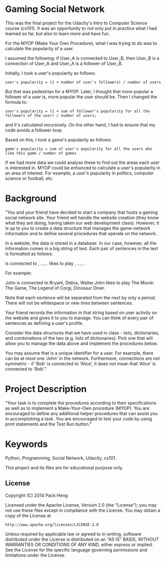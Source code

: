 # Gaming Social Network
This was the final project for the Udacity's Intro to Computer Science course (cs101). It was an opportunity to not only put in practice what I had learned so far, but also to learn more and have fun.

For the MYOP (Make Your Own Procedure), what I was trying to do was to calculate the popularity of a user.

I assumed the following: if User_A is connected to User_B, then User_B is a connection of User_A and User_A is a follower of User_B.

Initially, I took a user's popularity as follows:

    user's popularity = (1 + number of user's followers) / number of users

But that was pedestrian for a MYOP. Later, I thought that more popular a follower of a user is, more popular the user should be. Then I changed the formula to:

    user's popularity = (1 + sum of follower's popularity for all the followers of the user) / number of users;

and it's calculated recursively. On the other hand, I had to ensure that my code avoids a follower loop.

Based on this, I took a game's popularity as follows:

    game's popularity = sum of user's popularity for all the users who like this game / number of games

If we had more data we could analyse these to find out the areas each user is interested in. MYOP could be enhanced to calculate a user's popularity in an area of interest. For example, a user's popularity in politics, computer science or football, etc.

# Background
"You and your friend have decided to start a company that hosts a gaming social network site. Your friend will handle the website creation (they know what they are doing, having taken our web development class). However, it is up to you to create a data structure that manages the game-network information and to define several procedures that operate on the network.

In a website, the data is stored in a database. In our case, however, all the information comes in a big string of text. Each pair of sentences in the text is formatted as follows:

<user> is connected to <user1>, ..., <userM>.<user> likes to play <game1>, ..., <gameN>.

For example:

John is connected to Bryant, Debra, Walter.John likes to play The Movie: The Game, The Legend of Corgi, Dinosaur Diner.

Note that each sentence will be separated from the next by only a period. There will not be whitespace or new lines between sentences.

Your friend records the information in that string based on user activity on the website and gives it to you to manage. You can think of every pair of sentences as defining a user's profile.

Consider the data structures that we have used in class - lists, dictionaries, and combinations of the two (e.g. lists of dictionaries). Pick one that will allow you to manage the data above and implement the procedures below.

You may assume that <user> is a unique identifier for a user. For example, there can be at most one 'John' in the network. Furthermore, connections are not symmetric - if 'Bob' is connected to 'Alice', it does not mean that 'Alice' is connected to 'Bob'."

# Project Description
"Your task is to complete the procedures according to their specifications as well as to implement a Make-Your-Own procedure (MYOP). You are encouraged to define any additional helper procedures that can assist you in accomplishing a task. You are encouraged to test your code by using print statements and the Test Run button."

# Keywords
Python, Programming, Social Network, Udacity, cs101.

This project and its files are for educational purpose only.

## License
Copyright (C) 2014 Pack Heng

Licensed under the Apache License, Version 2.0 (the "License");
you may not use these files except in compliance with the License.
You may obtain a copy of the License at

    http://www.apache.org/licenses/LICENSE-2.0
Unless required by applicable law or agreed to in writing, software
distributed under the License is distributed on an "AS IS" BASIS,
WITHOUT WARRANTIES OR CONDITIONS OF ANY KIND, either express or implied.
See the License for the specific language governing permissions and
limitations under the License.
